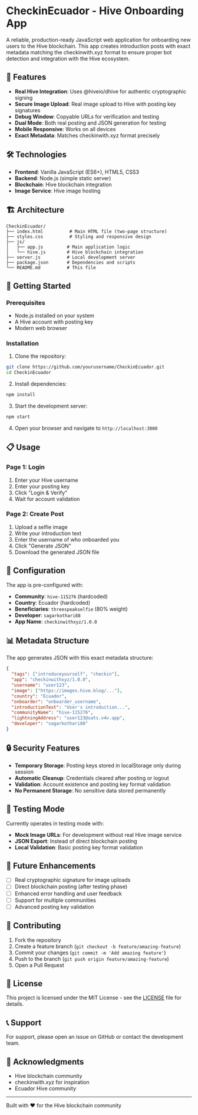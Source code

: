 # CheckinEcuador - Hive Onboarding App

A reliable, production-ready JavaScript web application for onboarding new users to the Hive blockchain. This app creates introduction posts with exact metadata matching the checkinwith.xyz format to ensure proper bot detection and integration with the Hive ecosystem.

## 🚀 Features

- **Real Hive Integration**: Uses @hiveio/dhive for authentic cryptographic signing
- **Secure Image Upload**: Real image upload to Hive with posting key signatures
- **Debug Window**: Copyable URLs for verification and testing
- **Dual Mode**: Both real posting and JSON generation for testing
- **Mobile Responsive**: Works on all devices
- **Exact Metadata**: Matches checkinwith.xyz format precisely

## 🛠️ Technologies

- **Frontend**: Vanilla JavaScript (ES6+), HTML5, CSS3
- **Backend**: Node.js (simple static server)
- **Blockchain**: Hive blockchain integration
- **Image Service**: Hive image hosting

## 🏗️ Architecture

```
CheckinEcuador/
├── index.html          # Main HTML file (two-page structure)
├── styles.css          # Styling and responsive design
├── js/
│   ├── app.js         # Main application logic
│   └── hive.js        # Hive blockchain integration
├── server.js          # Local development server
├── package.json       # Dependencies and scripts
└── README.md          # This file
```

## 🚀 Getting Started

### Prerequisites
- Node.js installed on your system
- A Hive account with posting key
- Modern web browser

### Installation

1. Clone the repository:
```bash
git clone https://github.com/yourusername/CheckinEcuador.git
cd CheckinEcuador
```

2. Install dependencies:
```bash
npm install
```

3. Start the development server:
```bash
npm start
```

4. Open your browser and navigate to `http://localhost:3000`

## 📋 Usage

### Page 1: Login
1. Enter your Hive username
2. Enter your posting key
3. Click "Login & Verify"
4. Wait for account validation

### Page 2: Create Post
1. Upload a selfie image
2. Write your introduction text
3. Enter the username of who onboarded you
4. Click "Generate JSON"
5. Download the generated JSON file

## 🔧 Configuration

The app is pre-configured with:
- **Community**: `hive-115276` (hardcoded)
- **Country**: Ecuador (hardcoded)
- **Beneficiaries**: `threespeakselfie` (80% weight)
- **Developer**: `sagarkothari88`
- **App Name**: `checkinwithxyz/1.0.0`

## 📊 Metadata Structure

The app generates JSON with this exact metadata structure:

```json
{
  "tags": ["introduceyourself", "checkin"],
  "app": "checkinwithxyz/1.0.0",
  "username": "user123",
  "image": ["https://images.hive.blog/..."],
  "country": "Ecuador",
  "onboarder": "onboarder_username",
  "introductionText": "User's introduction...",
  "communityName": "hive-115276",
  "lightningAddress": "user123@sats.v4v.app",
  "developer": "sagarkothari88"
}
```

## 🔒 Security Features

- **Temporary Storage**: Posting keys stored in localStorage only during session
- **Automatic Cleanup**: Credentials cleared after posting or logout
- **Validation**: Account existence and posting key format validation
- **No Permanent Storage**: No sensitive data stored permanently

## 🧪 Testing Mode

Currently operates in testing mode with:
- **Mock Image URLs**: For development without real Hive image service
- **JSON Export**: Instead of direct blockchain posting
- **Local Validation**: Basic posting key format validation

## 🔮 Future Enhancements

- [ ] Real cryptographic signature for image uploads
- [ ] Direct blockchain posting (after testing phase)
- [ ] Enhanced error handling and user feedback
- [ ] Support for multiple communities
- [ ] Advanced posting key validation

## 🤝 Contributing

1. Fork the repository
2. Create a feature branch (`git checkout -b feature/amazing-feature`)
3. Commit your changes (`git commit -m 'Add amazing feature'`)
4. Push to the branch (`git push origin feature/amazing-feature`)
5. Open a Pull Request

## 📝 License

This project is licensed under the MIT License - see the [LICENSE](LICENSE) file for details.

## 📞 Support

For support, please open an issue on GitHub or contact the development team.

## 🙏 Acknowledgments

- Hive blockchain community
- checkinwith.xyz for inspiration
- Ecuador Hive community

---

Built with ❤️ for the Hive blockchain community
